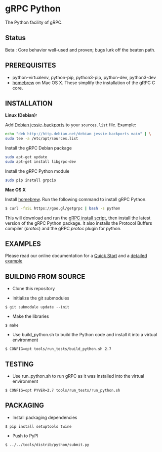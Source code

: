 gRPC Python
=========
The Python facility of gRPC.

Status
-------
Beta : Core behavior well-used and proven; bugs lurk off the beaten path.

PREREQUISITES
-------------
- python-virtualenv, python-pip, python3-pip, python-dev, python3-dev
- [homebrew][] on Mac OS X.  These simplify the installation of the gRPC C core.

INSTALLATION
-------------

**Linux (Debian):**

Add [Debian jessie-backports][] to your `sources.list` file. Example:

```sh
echo "deb http://http.debian.net/debian jessie-backports main" | \
sudo tee -a /etc/apt/sources.list
```

Install the gRPC Debian package

```sh
sudo apt-get update
sudo apt-get install libgrpc-dev
```

Install the gRPC Python module

```sh
sudo pip install grpcio
```

**Mac OS X**

Install [homebrew][]. Run the following command to install gRPC Python.
```sh
$ curl -fsSL https://goo.gl/getgrpc | bash -s python
```
This will download and run the [gRPC install script][], then install the latest version of the gRPC Python package.  It also installs the Protocol Buffers compiler (_protoc_) and the gRPC _protoc_ plugin for python.

EXAMPLES
--------
Please read our online documentation for a [Quick Start][] and a [detailed example][]

BUILDING FROM SOURCE
---------------------
- Clone this repository

- Initialize the git submodules
```
$ git submodule update --init
```

- Make the libraries
```
$ make
```

- Use build_python.sh to build the Python code and install it into a virtual environment
```
$ CONFIG=opt tools/run_tests/build_python.sh 2.7
```

TESTING
-------

- Use run_python.sh to run gRPC as it was installed into the virtual environment
```
$ CONFIG=opt PYVER=2.7 tools/run_tests/run_python.sh
```

PACKAGING
---------

- Install packaging dependencies
```
$ pip install setuptools twine
```

- Push to PyPI
```
$ ../../tools/distrib/python/submit.py
```

[homebrew]:http://brew.sh
[gRPC install script]:https://raw.githubusercontent.com/grpc/homebrew-grpc/master/scripts/install
[Quick Start]:http://www.grpc.io/docs/tutorials/basic/python.html
[detailed example]:http://www.grpc.io/docs/installation/python.html
[Debian jessie-backports]:http://backports.debian.org/Instructions/
